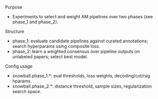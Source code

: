 Purpose
- Experiments to select and weight AM pipelines over two phases (see phase_1 and phase_2).

Structure
- phase_1: evaluate candidate pipelines against curated annotations; search hyperparams using composite loss.
- phase_2: learn a weighted consensus over pipeline outputs on unlabeled papers; select best model.

Config usage
- snowball.phase_1.*: eval thresholds, loss weights, decoding/cot/rag hparams.
- snowball.phase_2.*: distance threshold, sample sizes, regularization search space.
